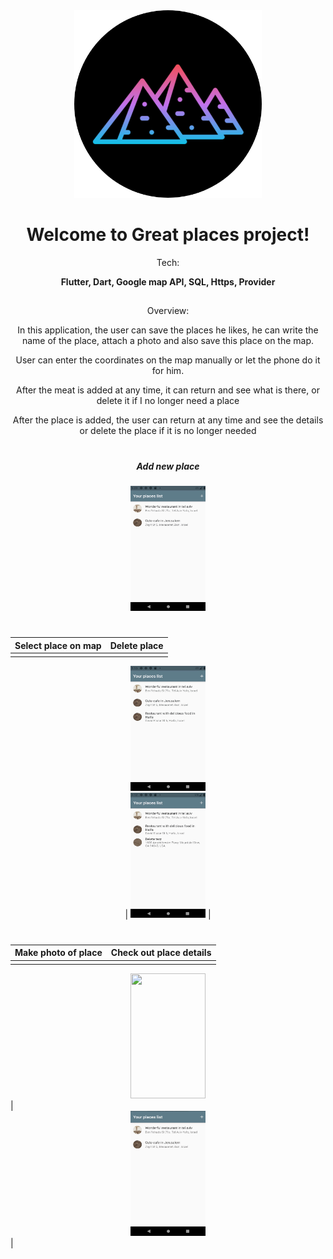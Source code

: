 
<div align="center">
<img src="https://raw.githubusercontent.com/PavelMaltsev20/GreatPlaces/master/images/app_icon.png" width="300" height="300">
<div>
  
# Welcome to Great places project!

Tech:
  
**Flutter, Dart, Google map API, SQL, Https, Provider**
##
  
Overview: 
  

In this application, the user can save the places he likes, he can write the name of the place, attach a photo and also save this place on the map.

User can enter the coordinates on the map manually or let the phone do it for him.

After the meat is added at any time, it can return and see what is there, or delete it if I no longer need a place

After the place is added, the user can return at any time and see the details or delete the place if it is no longer needed
#

##### Add new place
<img src="https://github.com/PavelMaltsev20/GreatPlaces/blob/master/images/new_place.gif?raw=true" width="120" height="200"> 

#
|Select place on map  | Delete place|
|--|--|
| <div align="center">
  <img src="https://github.com/PavelMaltsev20/GreatPlaces/blob/master/images/map_example.gif?raw=true" width="120" height="200">
  </div>  |  <img src="https://github.com/PavelMaltsev20/GreatPlaces/blob/master/images/delete_example.gif?raw=true" width="120" height="200">   |

#
|   Make photo of place| Check out place details |
|--|--|
|<div align="center">
  <img src="https://github.com/PavelMaltsev20/GreatPlaces/blob/master/images/camera_example.gif?raw=true" width="120" height="200">
  </div>| <div align="center"><img src="https://github.com/PavelMaltsev20/GreatPlaces/blob/master/images/place_details.gif?raw=true" width="120" height="200"></div>  |

